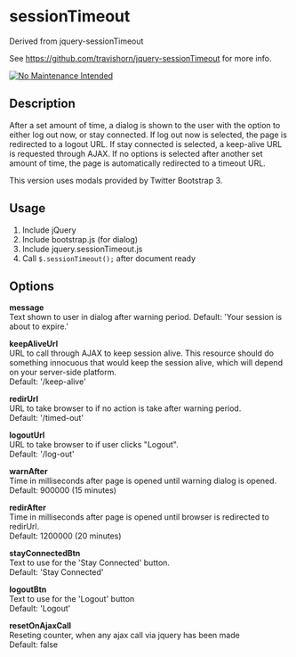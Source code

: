 # sessionTimeout

Derived from jquery-sessionTimeout

See https://github.com/travishorn/jquery-sessionTimeout for more info.

[![No Maintenance Intended](http://unmaintained.tech/badge.svg)](http://unmaintained.tech/)


## Description
After a set amount of time, a dialog is shown to the user with the option to either log out now, or stay connected. If log out now is selected, the page is redirected to a logout URL. If stay connected is selected, a keep-alive URL is requested through AJAX. If no options is selected after another set amount of time, the page is automatically redirected to a timeout URL.

This version uses modals provided by Twitter Bootstrap 3.

## Usage
1. Include jQuery
2. Include bootstrap.js (for dialog)
3. Include jquery.sessionTimeout.js
4. Call `$.sessionTimeout();` after document ready

## Options
**message**<br>
Text shown to user in dialog after warning period.
Default: 'Your session is about to expire.'

**keepAliveUrl**<br>
URL to call through AJAX to keep session alive. This resource should do something innocuous that would keep the session alive, which will depend on your server-side platform.<br>
Default: '/keep-alive'

**redirUrl**<br>
URL to take browser to if no action is take after warning period.<br>
Default: '/timed-out'

**logoutUrl**<br>
URL to take browser to if user clicks "Logout".<br>
Default: '/log-out'

**warnAfter**<br>
Time in milliseconds after page is opened until warning dialog is opened.<br>
Default: 900000 (15 minutes)

**redirAfter**<br>
Time in milliseconds after page is opened until browser is redirected to redirUrl.<br>
Default: 1200000 (20 minutes)

**stayConnectedBtn**<br>
Text to use for the 'Stay Connected' button.<br>
Default: 'Stay Connected'

**logoutBtn**<br>
Text to use for the 'Logout' button<br>
Default: 'Logout'

**resetOnAjaxCall**<br>
Reseting counter, when any ajax call via jquery has been made<br>
Default: false
